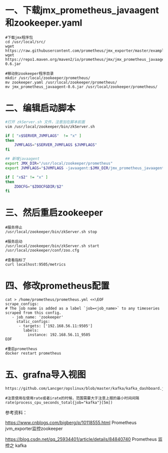 # 一、下载jmx_prometheus_javaagent和zookeeper.yaml

```
#下载jmx程序包
cd /usr/local/src/
wget https://raw.githubusercontent.com/prometheus/jmx_exporter/master/example_configs/zookeeper.yaml
wget https://repo1.maven.org/maven2/io/prometheus/jmx/jmx_prometheus_javaagent/0.6/jmx_prometheus_javaagent-0.6.jar

#移动到zookeeper程序目录
mkdir /usr/local/zookeeper/prometheus/
mv zookeeper.yaml /usr/local/zookeeper/prometheus/
mv jmx_prometheus_javaagent-0.6.jar /usr/local/zookeeper/prometheus/
```

# 二、编辑启动脚本
```bash
#打开 zkServer.sh 文件，注意加在脚本前面
vim /usr/local/zookeeper/bin/zkServer.sh

if [ "x$SERVER_JVMFLAGS"  != "x" ]
then
    JVMFLAGS="$SERVER_JVMFLAGS $JVMFLAGS"
fi

## 新增javaagent
export JMX_DIR="/usr/local/zookeeper/prometheus"
export JVMFLAGS="$JVMFLAGS -javaagent:$JMX_DIR/jmx_prometheus_javaagent-0.6.jar=9505:$JMX_DIR/zookeeper.yml"

if [ "x$2" != "x" ]
then
    ZOOCFG="$ZOOCFGDIR/$2"
fi
```

# 三、然后重启zookeeper
```
#服务停止
/usr/local/zookeeper/bin/zkServer.sh stop

#服务启动
/usr/local/zookeeper/bin/zkServer.sh start /usr/local/zookeeper/conf/zoo.cfg

#查看指标了
curl localhost:9505/metrics
```

# 四、修改prometheus配置
```
cat > /home/prometheus/prometheus.yml <<\EOF
scrape_configs:
# The job name is added as a label `job=<job_name>` to any timeseries scraped from this config.
   - job_name: 'zookeeper'
     static_configs:
      - targets: ['192.168.56.11:9505']
        labels:
          instance: 192.168.56.11_9505
EOF

#重启prometheus
docker restart prometheus
```

# 五、grafna导入视图
```
https://github.com/Lancger/opslinux/blob/master/kafka/kafka_dashboard.json

#注意使用在使用rate或者irate的时候，范围需要大于注意上报的最小时间间隔
rate(process_cpu_seconds_total{job="kafka"}[5m])  
```

参考资料：

https://www.cnblogs.com/bigberg/p/10118555.html  Prometheus jvm_exporter监控zookeeper

https://blog.csdn.net/qq_25934401/article/details/84840740  Prometheus 监控之 kafka

